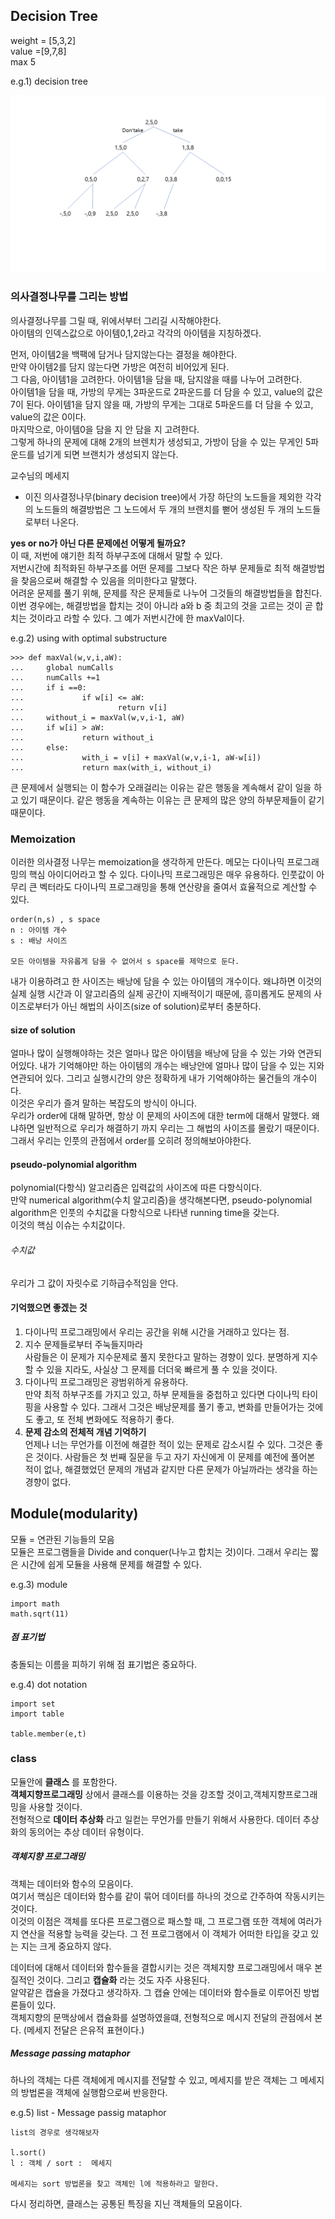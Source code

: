 ##  Decision Tree

weight = [5,3,2]  
value =[9,7,8]  
max 5

e.g.1) decision tree

<img src="/img/decision_tree.png">

### 의사결정나무를 그리는 방법
의사결정나무를 그릴 때, 위에서부터 그리길 시작해야한다.  
아이템의 인덱스값으로 아이템0,1,2라고 각각의 아이템을 지칭하겠다.   

먼저, 아이템2을 백팩에 담거나 담지않는다는 결정을 해야한다.  
만약 아이템2를 담지 않는다면 가방은 여전히 비어있게 된다.   
그 다음, 아이템1을 고려한다. 아이템1을 담을 때, 담지않을 때를 나누어 고려한다.  
아이템1을 담을 때, 가방의 무게는 3파운드로 2파운드를 더 담을 수 있고, value의 값은 7이 된다.
아이템1을 담지 않을 때, 가방의  무게는 그대로 5파운드를 더 담을 수 있고, value의 값은 0이다.  
마지막으로, 아이템0을 담을 지 안 담을 지 고려한다.  
그렇게 하나의 문제에 대해 2개의 브렌치가 생성되고, 가방이 담을 수 있는 무게인 5파운드를 넘기게 되면 브랜치가 생성되지 않는다.  

교수님의 메세지
- 이진 의사결정나무(binary decision tree)에서 가장 하단의 노드들을 제외한 각각의 노드들의 해결방법은 그 노드에서 두 개의 브랜치를 뻗어 생성된 두 개의 노드들로부터 나온다.

**yes or no가 아닌 다른 문제에선 어떻게 될까요?**  
이 때, 저번에 얘기한 최적 하부구조에 대해서 말할 수 있다.  
저번시간에 최적화된 하부구조를 어떤 문제를 그보다 작은 하부 문제들로 최적 해결방법을 찾음으로써 해결할 수 있음을 의미한다고 말했다.  
어려운 문제를 풀기 위해, 문제를 작은 문제들로 나누어 그것들의 해결방법들을 합친다. 이번 경우에는, 해결방법을 합치는 것이 아니라 a와 b 중 최고의 것을 고르는 것이 곧 합치는 것이라고 라할 수 있다.
그 예가 저번시간에 한 maxVal이다.  

e.g.2) using with optimal substructure
```
>>> def maxVal(w,v,i,aW):
...     global numCalls
...     numCalls +=1
...     if i ==0:
...             if w[i] <= aW:
...                     return v[i]
...     without_i = maxVal(w,v,i-1, aW)
...     if w[i] > aW:
...             return without_i
...     else:
...             with_i = v[i] + maxVal(w,v,i-1, aW-w[i])
...             return max(with_i, without_i)
```
큰 문제에서 실행되는 이 함수가 오래걸리는 이유는 같은 행동을 계속해서 같이 일을 하고 있기 때문이다. 같은 행동을 계속하는 이유는 큰 문제의 많은 양의 하부문제들이 같기 때문이다.

### Memoization
이러한 의사결정 나무는 memoization을 생각하게 만든다. 메모는 다이나믹 프로그래밍의 핵심 아이디어라고 할 수 있다. 다이나믹 프로그래밍은 매우 유용하다. 인풋값이 아무리 큰 벡터라도 다이나믹 프로그래밍을 통해 연산량을 줄여서 효율적으로 계산할 수 있다.
```
order(n,s) , s space  
n : 아이템 개수  
s : 배낭 사이즈  

모든 아이템을 자유롭게 담을 수 없어서 s space를 제약으로 둔다.
```
내가 이용하려고 한 사이즈는 배낭에 담을 수 있는 아이템의 개수이다. 왜냐하면 이것의 실제 실행 시간과 이 알고리즘의 실제 공간이 지배적이기 때문에, 흥미롭게도 문제의 사이즈로부터가 아닌 해법의 사이즈(size of solution)로부터 충분하다.

#### size of solution
얼마나 많이 실행해야하는 것은 얼마나 많은 아이템을 배낭에 담을 수 있는 가와 연관되어있다. 내가 기억해야만 하는 아이템의 개수는 배낭안에 얼마나 많이 담을 수 있는 지와 연관되어 있다. 그리고 실행시간의 양은 정확하게 내가 기억해야하는 물건들의 개수이다.  
이것은 우리가 즐겨 말하는 복잡도의 방식이 아니다.  
우리가 order에 대해 말하면, 항상 이 문제의 사이즈에 대한 term에 대해서 말했다. 왜냐하면 일반적으로 우리가 해결하기 까지 우리는 그 해법의 사이즈를 몰랐기 때문이다.  
그래서 우리는 인풋의 관점에서 order를 오히려 정의해보아야한다.

#### pseudo-polynomial algorithm
polynomial(다항식) 알고리즘은 입력값의 사이즈에 따른 다항식이다.  
만약 numerical algorithm(수치 알고리즘)을 생각해본다면, pseudo-polynomial algorithm은 인풋의 수치값을 다항식으로 나타낸 running time을 갖는다.  
이것의 핵심 이슈는 수치값이다.  
###### 수치값  
우리가 그 값이 자릿수로 기하급수적임을 안다.
#### 기억했으면 좋겠는 것
1. 다이나믹 프로그래밍에서 우리는 공간을 위해 시간을 거래하고 있다는 점.
2. 지수 문제들로부터 주눅들지마라    
사람들은 이 문제가 지수문제로 풀지 못한다고 말하는 경향이 있다. 분명하게 지수할 수 있을 지라도, 사실상 그 문제를 더더욱 빠르게 풀 수 있을 것이다.
3. 다이나믹 프로그래밍은 광범위하게 유용하다.  
만약 최적 하부구조를 가지고 있고, 하부 문제들을 중첩하고 있다면 다이나믹 타이핑을 사용할 수 있다. 그래서 그것은 배낭문제를 풀기 좋고, 변화를 만들어가는 것에도 좋고, 또 전체 변화에도 적용하기 좋다.
4. **문제 감소의 전체적 개념 기억하기**  
언제나 너는 무언가를 이전에 해결한 적이 있는 문제로 감소시킬 수 있다. 그것은 좋은 것이다. 사람들은 첫 번째 질문을 두고 자기 자신에게 이 문제를 예전에 풀어본 적이 없나, 해결했었던 문제의 개념과 같지만 다른 문제가 아닐까라는 생각을 하는 경향이 없다.

##  Module(modularity)

모듈 = 연관된 기능들의 모음  
모듈은 프로그램들을 Divide and conquer(나누고 합치는 것)이다. 그래서 우리는 짧은 시간에 쉽게 모듈을 사용해 문제를 해결할 수 있다.

e.g.3) module
```
import math
math.sqrt(11)
```
##### 점 표기법
충돌되는 이름을 피하기 위해 점 표기법은 중요하다.

e.g.4) dot notation
```
import set
import table

table.member(e,t)
```

### class
모듈안에 **클래스** 를 포함한다.  
**객체지향프로그래밍** 상에서 클래스를 이용하는 것을 강조할 것이고,객체지향프로그래밍을 사용할 것이다.  
전형적으로 **데이터 추상화** 라고 일컫는 무언가를 만들기 위해서 사용한다. 데이터 추상화의 동의어는 추상 데이터 유형이다.

##### 객체지향 프로그래밍

객체는 데이터와 함수의 모음이다.  
여기서 핵심은 데이터와 함수를 같이 묶어 데이터를 하나의 것으로 간주하여 작동시키는 것이다.  
이것의 이점은 객체를 또다른 프로그램으로 패스할 때, 그 프로그램 또한 객체에 여러가지 연산을 적용할 능력을 갖는다. 그 전 프로그램에서 이 객체가 어떠한 타입을 갖고 있는 지는 크게 중요하지 않다.      

데이터에 대해서 데이터와 함수들을 결합시키는 것은 객체지향 프로그래밍에서 매우 본질적인 것이다. 그리고 **캡슐화** 라는 것도 자주 사용된다.  
알약같은 캡슐을 가졌다고 생각하자. 그 캡슐 안에는 데이터와 함수들로 이루어진 방법론들이 있다.  
객체지향의 문맥상에서 캡슐화를 설명하였을떄, 전형적으로 메시지 전달의 관점에서 본다. (메세지 전달은 은유적 표현이다.)
##### Message passing mataphor
 하나의 객체는 다른 객체에게 메시지를 전달할 수 있고, 메세지를 받은 객체는 그 메세지의 방법론을 객체에 실행함으로써 반응한다.

e.g.5) list - Message passig mataphor
```
list의 경우로 생각해보자

l.sort()
l : 객체 / sort :  메세지

메세지는 sort 방법론을 찾고 객체인 l에 적용하라고 말한다.
```

 다시 정리하면, 클래스는 공통된 특징을 지닌 객체들의 모음이다.
